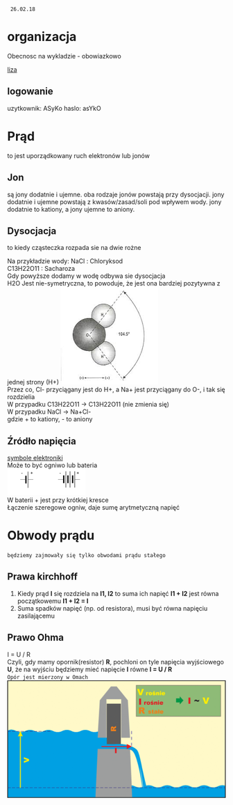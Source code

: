 
` 26.02.18`
# organizacja

Obecnosc na wykladzie - obowiazkowo

[liza](liza.umcs.lublin.pl/~skotyra)

## logowanie
uzytkownik: ASyKo
haslo:      asYkO

# Prąd
to jest uporządkowany ruch elektronów lub jonów  

## Jon
są jony dodatnie i ujemne.
oba rodzaje jonów powstają przy dysocjacji.
jony dodatnie i ujemne powstają z kwasów/zasad/soli pod wpływem wody.
jony dodatnie to kationy, a jony ujemne to aniony.

## Dysocjacja 
to kiedy cząsteczka rozpada sie na dwie rożne

Na przykładzie wody:
NaCl : Chloryksod  
C13H22O11 : Sacharoza  
Gdy powyższe dodamy w wodę odbywa sie dysocjacja  
H2O Jest nie-symetryczna, to powoduje, że jest ona bardziej pozytywna z jednej strony (H+)
![](h2o.jfif)  
Przez co, Cl- przyciągany jest do H+, a Na+ jest przyciągany do O-, i tak się rozdzielia  
W przypadku C13H22O11 -> C13H22O11 (nie zmienia się)  
W przypadku NaCl -> Na+Cl-   
gdzie + to kationy, - to aniony

## Źródło napięcia 
[symbole elektroniki](https://en.wikipedia.org/wiki/Electronic_symbol)  
Może to być ogniwo lub bateria  
![](bateria.png)  
W baterii + jest przy krótkiej kresce  
Łączenie szeregowe ogniw, daje sumę arytmetyczną napięć

# Obwody prądu
` będziemy zajmowały się tylko obwodami prądu stałego `

## Prawa kirchhoff
1. Kiedy prąd **I** się rozdziela na **I1, I2** to suma ich napięć **I1 + I2** jest równa początkowemu **I1 + I2 = I**  
2. Suma spadków napięć (np. od resistora), musi być równa napięciu zasilającemu
## Prawo Ohma  
I = U / R  
Czyli, gdy mamy opornik(resistor) **R**, pochloni on tyle napięcia wyjściowego **U**, że na wyjściu będziemy mieć napięcie **I** równe **I = U / R**  
` Opór jest mierzony w Omach ` 
![](ohm.gif)



